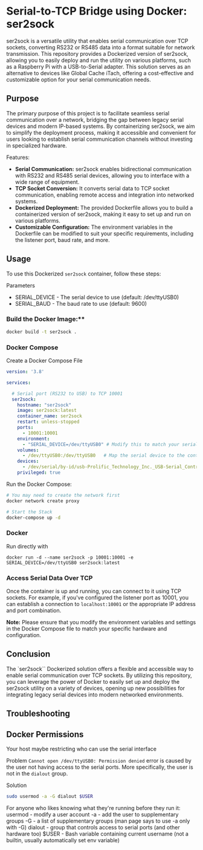 # Serial-to-TCP Bridge using Docker: ser2sock

ser2sock is a versatile utility that enables serial communication over TCP sockets, converting RS232 or RS485 data into a format suitable for network transmission. This repository provides a Dockerized version of ser2sock, allowing you to easily deploy and run the utility on various platforms, such as a Raspberry Pi with a USB-to-Serial adapter. This solution serves as an alternative to devices like Global Cache iTach, offering a cost-effective and customizable option for your serial communication needs.

## Purpose

The primary purpose of this project is to facilitate seamless serial communication over a network, bridging the gap between legacy serial devices and modern IP-based systems. By containerizing ser2sock, we aim to simplify the deployment process, making it accessible and convenient for users looking to establish serial communication channels without investing in specialized hardware.

Features:

- **Serial Communication:** ser2sock enables bidirectional communication with RS232 and RS485 serial devices, allowing you to interface with a wide range of equipment.
- **TCP Socket Conversion:** It converts serial data to TCP socket communication, enabling remote access and integration into networked systems.
- **Dockerized Deployment:** The provided Dockerfile allows you to build a containerized version of ser2sock, making it easy to set up and run on various platforms.
- **Customizable Configuration:** The environment variables in the Dockerfile can be modified to suit your specific requirements, including the listener port, baud rate, and more.

## Usage

To use this Dockerized `ser2sock` container, follow these steps:

Parameters


* SERIAL_DEVICE - The serial device to use (default: /dev/ttyUSB0)
* SERIAL_BAUD - The baud rate to use (default: 9600)

### Build the Docker Image:**
   
   ```bash
   docker build -t ser2sock .
   ```


### Docker Compose

Create a Docker Compose File

   ```yaml
   version: '3.8'
   
   services:
   
     # Serial port (RS232 to USB) to TCP 10001
     ser2sock:
       hostname: "ser2sock"
       image: ser2sock:latest
       container_name: ser2sock
       restart: unless-stopped
       ports:
         - 10001:10001
       environment:
         - "SERIAL_DEVICE=/dev/ttyUSB0" # Modify this to match your serial device
       volumes:
         - /dev/ttyUSB0:/dev/ttyUSB0   # Map the serial device to the container
       devices:
         - /dev/serial/by-id/usb-Prolific_Technology_Inc._USB-Serial_Controller_D-if00-port0:/dev/ttyUSB0 # Modify this to match your device
       privileged: true
   ```

Run the Docker Compose:

   ```bash
   # You may need to create the network first
   docker network create proxy

   # Start the Stack
   docker-compose up -d
   ```
### Docker

Run directly with

```
docker run -d --name ser2sock -p 10001:10001 -e SERIAL_DEVICE=/dev/ttyUSB0 ser2sock:latest
```


### Access Serial Data Over TCP

Once the container is up and running, you can connect to it using TCP sockets. For example, if you've configured the listener port as 10001, you can establish a connection to `localhost:10001` or the appropriate IP address and port combination.

**Note:** Please ensure that you modify the environment variables and settings in the Docker Compose file to match your specific hardware and configuration.

## Conclusion

The `ser2sock`` Dockerized solution offers a flexible and accessible way to enable serial communication over TCP sockets. By utilizing this repository, you can leverage the power of Docker to easily set up and deploy the ser2sock utility on a variety of devices, opening up new possibilities for integrating legacy serial devices into modern networked environments.


## Troubleshooting

## Docker Permissions

Your host maybe restricting who can use the serial interface

Problem
`Cannot open /dev/ttyUSB0: Permission denied` error is caused by the user not having access to the serial ports. 
More specifically, the user is not in the `dialout` group.

Solution
```sh
sudo usermod -a -G dialout $USER
```

For anyone who likes knowing what they're running before they run it:
usermod - modify a user account
-a - add the user to supplementary groups
-G - a list of supplementary groups (man page says to use -a only with -G)
dialout - group that controls access to serial ports (and other hardware too)
$USER - Bash variable containing current username (not a builtin, usually automatically set env variable)

